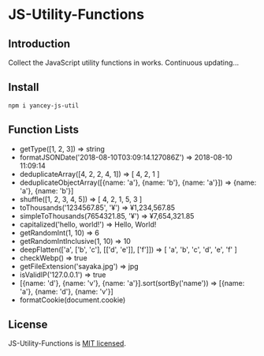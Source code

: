 # JS-Utility-Functions

## Introduction

Collect the JavaScript utility functions in works. Continuous updating...

## Install

	npm i yancey-js-util

## Function Lists

- getType([1, 2, 3]) => string
- formatJSONDate('2018-08-10T03:09:14.127086Z') => 2018-08-10 11:09:14
- deduplicateArray([4, 2, 2, 4, 1]) => [ 4, 2, 1 ]
- deduplicateObjectArray([{name: 'a'}, {name: 'b'}, {name: 'a'}]) => {name: 'a'}, {name: 'b'}]
- shuffle([1, 2, 3, 4, 5]) => [ 4, 2, 1, 5, 3 ]
- toThousands('1234567.85', '¥') => ¥1,234,567.85
- simpleToThousands(7654321.85, '¥') => ¥7,654,321.85
- capitalized('hello, world!') => Hello, World!
- getRandomInt(1, 10) => 6
- getRandomIntInclusive(1, 10) => 10
- deepFlatten(['a', ['b', 'c'], [['d', 'e']], ['f']]) => [ 'a', 'b', 'c', 'd', 'e', 'f' ]
- checkWebp() => true
- getFileExtension('sayaka.jpg') => jpg
- isValidIP('127.0.0.1') => true
- [{name: 'd'}, {name: 'v'}, {name: 'a'}].sort(sortBy('name')) => [{name: 'a'}, {name: 'd'}, {name: 'v'}]
- formatCookie(document.cookie)

## License

JS-Utility-Functions is [MIT licensed](https://opensource.org/licenses/MIT).
